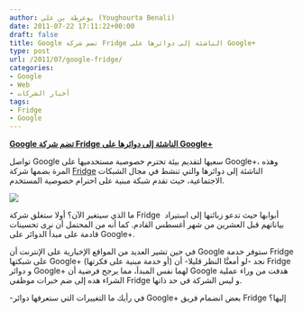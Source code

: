 ```yaml
---
author: يوغرطة بن علي (Youghourta Benali)
date: 2011-07-22 17:11:22+00:00
draft: false
title: Google تضم شركة Fridge الناشئة إلى دوائرها على Google+
type: post
url: /2011/07/google-fridge/
categories:
- Google
- Web
- أخبار الشركات
tags:
- Fridge
- Google
---
```


[**Google تضم شركة Fridge الناشئة إلى دوائرها على Google+**](https://www.it-scoop.com/2011/07/google-fridge/)




تواصل Google سعيها لتقديم بيئة تحترم خصوصية مستخدميها على Google+، وهذه المرة بضمها شركة [Fridge](http://frid.ge/) الناشئة إلى دوائرها والتي تنشط في مجال الشبكات الاجتماعية، حيث تقدم شبكة مبنية على احترام خصوصية المستخدم.




[![](https://www.it-scoop.com/wp-content/uploads/2011/07/Google-Fridge.jpg)
](https://www.it-scoop.com/2011/07/google-fridge/)




ما الذي سيتغير الآن؟ أولا ستغلق شركة Fridge  أبوابها حيث تدعو زبائنها إلى استيراد بياناتهم قبل العشرين من شهر أغسطس القادم. كما أنه من المحتمل أن نرى تحسينات قادمة على مبدأ الدوائر على Google+.




في حين تشير العديد من المواقع الإخبارية على الإنترنت أن Google ستوفر خدمة Fridge على شبكتها Google+ (أو خدمة مبنية على فكرتها) نجد -لو أمعنَّا النظر قليلا- أن Fridge و دوائر Google+ لهما نفس المبدأ، مما يرجح فرضية أن Google هدفت من وراء عملية الشراء هده إلى ضم خبرات موظفي Fridge و ليس الشركة في حد ذاتها.




-في رأيك ما التغييرات التي ستعرفها دوائر Google+ بعض انضمام فريق Fridge إليها؟
